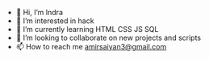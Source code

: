 - 👋 Hi, I’m Indra
- 👀 I’m interested in hack
- 🌱 I’m currently learning HTML CSS JS SQL
- 💞️ I’m looking to collaborate on new projects and scripts
- 📫 How to reach me amirsaiyan3@gmail.com

<!---
Amiruchiha/Amiruchiha is a ✨ special ✨ repository because its `README.md` (this file) appears on your GitHub profile.
You can click the Preview link to take a look at your changes.
--->
